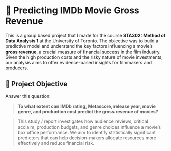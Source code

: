 # 🎥 Predicting IMDb Movie Gross Revenue

This is a group based project that I made for the course **STA302: Method of Data Analysis 1** at the University of Toronto. The objective was to build a predictive model and understand the key factors influencing a movie’s **gross revenue**, a crucial measure of financial success in the film industry. Given the high production costs and the risky nature of movie investments, our analysis aims to offer evidence-based insights for filmmakers and producers.

## 🎯 Project Objective
Answer this question:
>**To what extent can IMDb rating, Metascore, release year, movie genre, and production cost predict the gross revenue of movies?**

>This study / report investigates how audience reviews, critical acclaim, production budgets, and genre choices influence a movie’s box office performance. We aim to identify statistically significant predictors that can help decision-makers allocate resources more effectively and reduce financial risk.



